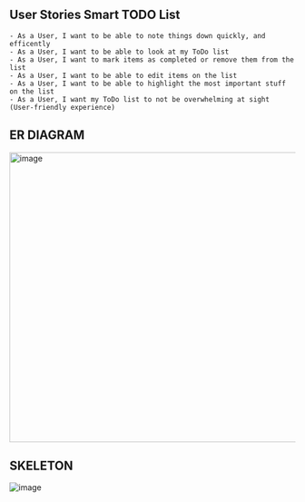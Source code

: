 ## User Stories Smart TODO List
    - As a User, I want to be able to note things down quickly, and efficently
    - As a User, I want to be able to look at my ToDo list 
    - As a User, I want to mark items as completed or remove them from the list
    - As a User, I want to be able to edit items on the list
    - As a User, I want to be able to highlight the most important stuff on the list
    - As a User, I want my ToDo list to not be overwhelming at sight (User-friendly experience) 

## ER DIAGRAM
<img width="511" alt="image" src="https://github.com/arorac2/midterm_todo_app/assets/88734236/85b93dc4-f6ae-471d-b726-3479e7ea72b3">



## SKELETON
![image](https://github.com/arorac2/midterm_todo_app/assets/88734236/c3ec698b-def7-4480-a061-a17c52ace2d0)
